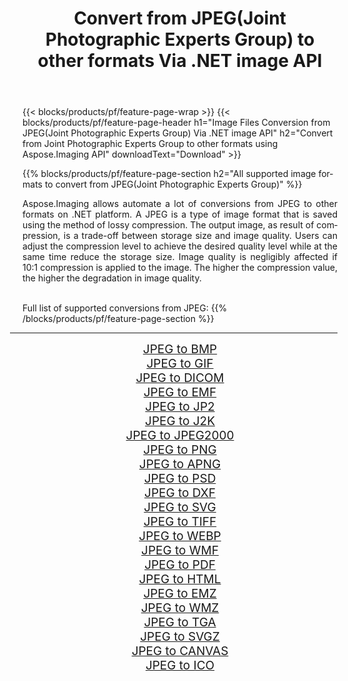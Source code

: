 ﻿---
title: Convert from JPEG(Joint Photographic Experts Group) to other formats Via .NET image API 
weight: 3920
url: /net/conversion/from/jpeg/ 
lang: en
langdirlevel: 2
locales: zh-hans,ja,it,ru,de,es,fr,nl,id,lt,pl,pt,vi,tr,ko,zh-hant,ar,hi,th,sv,cs,uk,he
description: Using Aspose.Imaging for .NET you can easily convert from JPEG(Joint Photographic Experts Group) to other formats
---

{{< blocks/products/pf/feature-page-wrap >}}
{{< blocks/products/pf/feature-page-header h1="Image Files Conversion from JPEG(Joint Photographic Experts Group) Via .NET image API" h2="Convert from Joint Photographic Experts Group to other formats using Aspose.Imaging API" downloadText="Download" >}}


{{% blocks/products/pf/feature-page-section  h2="All supported image formats to convert from JPEG(Joint Photographic Experts Group)" %}}
<p align=justify>Aspose.Imaging allows automate a lot of conversions from JPEG to other formats on .NET platform. A JPEG is a type of image format that is saved using the method of lossy compression. The output image, as result of compression, is a trade-off between storage size and image quality. Users can adjust the compression level to achieve the desired quality level while at the same time reduce the storage size. Image quality is negligibly affected if 10:1 compression is applied to the image. The higher the compression value, the higher the degradation in image quality.</p>
<br/>
Full list of supported conversions from JPEG:
{{% /blocks/products/pf/feature-page-section %}}
<div class="container-fluid productfamilypage bg-gray">
    <div class="convertypes bg-gray agp-content section">
        <div class="container">
		<hr style="margin-left:-20px;"/>
		<div class="row other-converters" style="gap: 10px;font-size: 19px;text-align:center;">
		    <div class='col-md-2 other-converter remove-lp remove-rp'><a href="/imaging/net/conversion/jpeg-to-bmp/" style="padding:15px;">JPEG to BMP</a></div><div class='col-md-2 other-converter remove-lp remove-rp'><a href="/imaging/net/conversion/jpeg-to-gif/" style="padding:15px;">JPEG to GIF</a></div><div class='col-md-2 other-converter remove-lp remove-rp'><a href="/imaging/net/conversion/jpeg-to-dicom/" style="padding:15px;">JPEG to DICOM</a></div><div class='col-md-2 other-converter remove-lp remove-rp'><a href="/imaging/net/conversion/jpeg-to-emf/" style="padding:15px;">JPEG to EMF</a></div><div class='col-md-2 other-converter remove-lp remove-rp'><a href="/imaging/net/conversion/jpeg-to-jp2/" style="padding:15px;">JPEG to JP2</a></div><div class='col-md-2 other-converter remove-lp remove-rp'><a href="/imaging/net/conversion/jpeg-to-j2k/" style="padding:15px;">JPEG to J2K</a></div><div class='col-md-2 other-converter remove-lp remove-rp'><a href="/imaging/net/conversion/jpeg-to-jpeg2000/" style="padding:15px;">JPEG to JPEG2000</a></div><div class='col-md-2 other-converter remove-lp remove-rp'><a href="/imaging/net/conversion/jpeg-to-png/" style="padding:15px;">JPEG to PNG</a></div><div class='col-md-2 other-converter remove-lp remove-rp'><a href="/imaging/net/conversion/jpeg-to-apng/" style="padding:15px;">JPEG to APNG</a></div><div class='col-md-2 other-converter remove-lp remove-rp'><a href="/imaging/net/conversion/jpeg-to-psd/" style="padding:15px;">JPEG to PSD</a></div><div class='col-md-2 other-converter remove-lp remove-rp'><a href="/imaging/net/conversion/jpeg-to-dxf/" style="padding:15px;">JPEG to DXF</a></div><div class='col-md-2 other-converter remove-lp remove-rp'><a href="/imaging/net/conversion/jpeg-to-svg/" style="padding:15px;">JPEG to SVG</a></div><div class='col-md-2 other-converter remove-lp remove-rp'><a href="/imaging/net/conversion/jpeg-to-tiff/" style="padding:15px;">JPEG to TIFF</a></div><div class='col-md-2 other-converter remove-lp remove-rp'><a href="/imaging/net/conversion/jpeg-to-webp/" style="padding:15px;">JPEG to WEBP</a></div><div class='col-md-2 other-converter remove-lp remove-rp'><a href="/imaging/net/conversion/jpeg-to-wmf/" style="padding:15px;">JPEG to WMF</a></div><div class='col-md-2 other-converter remove-lp remove-rp'><a href="/imaging/net/conversion/jpeg-to-pdf/" style="padding:15px;">JPEG to PDF</a></div><div class='col-md-2 other-converter remove-lp remove-rp'><a href="/imaging/net/conversion/jpeg-to-html/" style="padding:15px;">JPEG to HTML</a></div><div class='col-md-2 other-converter remove-lp remove-rp'><a href="/imaging/net/conversion/jpeg-to-emz/" style="padding:15px;">JPEG to EMZ</a></div><div class='col-md-2 other-converter remove-lp remove-rp'><a href="/imaging/net/conversion/jpeg-to-wmz/" style="padding:15px;">JPEG to WMZ</a></div><div class='col-md-2 other-converter remove-lp remove-rp'><a href="/imaging/net/conversion/jpeg-to-tga/" style="padding:15px;">JPEG to TGA</a></div><div class='col-md-2 other-converter remove-lp remove-rp'><a href="/imaging/net/conversion/jpeg-to-svgz/" style="padding:15px;">JPEG to SVGZ</a></div><div class='col-md-2 other-converter remove-lp remove-rp'><a href="/imaging/net/conversion/jpeg-to-canvas/" style="padding:15px;">JPEG to CANVAS</a></div><div class='col-md-2 other-converter remove-lp remove-rp'><a href="/imaging/net/conversion/jpeg-to-ico/" style="padding:15px;">JPEG to ICO</a></div>
                </div>
        </div>
    </div>
</div>
<br/>

